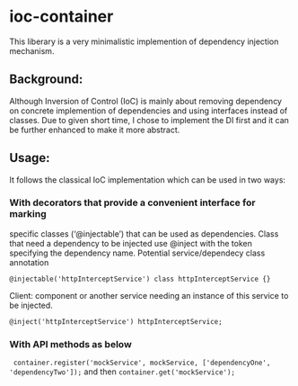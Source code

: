 # ioc-container

This liberary is a very minimalistic implemention of dependency injection mechanism. 

## Background:

Although Inversion of Control (IoC) is mainly about removing dependency on concrete implemention of dependencies and using interfaces instead of classes.
Due to given short time, I chose to implement the DI first and it can be further enhanced to make it more abstract.

## Usage:

It follows the classical IoC implementation which can be used in two ways: 

### With decorators that provide a convenient interface for marking
specific classes (‘@injectable’) that can be used as dependencies.
Class that need a dependency to be injected use @inject with the token specifying the dependency name.
Potential service/dependecy class annotation

`@injectable('httpInterceptService')
class httpInterceptService {}`

Client: component or another service needing an instance of this service to be injected.

`@inject('httpInterceptService') httpInterceptService;`

### With API methods as below

` container.register('mockService', mockService, ['dependencyOne', 'dependencyTwo']);`
and then
`container.get('mockService');`

